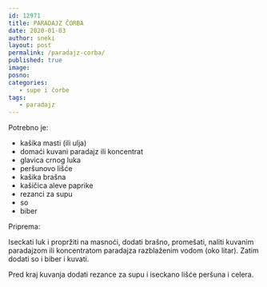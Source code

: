 ```yaml
---
id: 12971
title: PARADAJZ ČORBA
date: 2020-01-03
author: sneki
layout: post
permalink: /paradajz-corba/
published: true
image: 
posno: 
categories:
   - supe i čorbe
tags:
   - paradajz
---
```

Potrebno je:

* kašika masti (ili ulja)
* domaći kuvani paradajz ili koncentrat
* glavica crnog luka
* peršunovo lišće
* kašika brašna 
* kašičica aleve paprike 
* rezanci za supu
* so
* biber

Priprema:

Iseckati luk i propržiti na masnoći, dodati brašno, promešati, naliti kuvanim paradajzom ili koncentratom paradajza razblaženim vodom (oko litar). Zatim dodati so i biber i kuvati. 

Pred kraj kuvanja dodati rezance za supu i iseckano lišće peršuna i celera.

  

